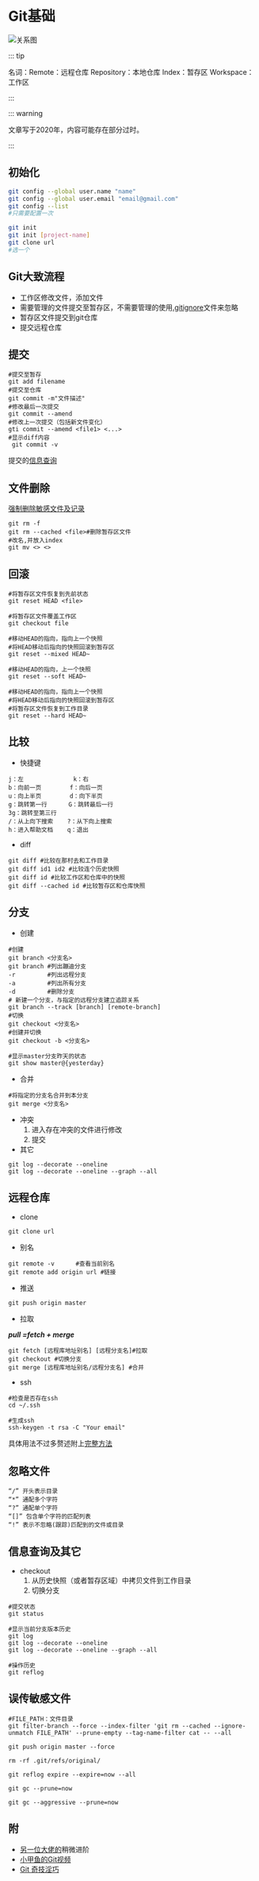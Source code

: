 # Git基础
![关系图](assets/git/git_relation.jpg)

::: tip 

名词：Remote：远程仓库  Repository：本地仓库  Index：暂存区 Workspace：工作区

:::

::: warning

文章写于2020年，内容可能存在部分过时。

:::

## 初始化

``` bash
git config --global user.name "name"
git config --global user.email "email@gmail.com"
git config --list
#只需要配置一次
```

```bash
git init
git init [project-name]
git clone url
#选一个
```

## Git大致流程

* 工作区修改文件，添加文件
* 需要管理的文件提交至暂存区，不需要管理的使用[.gitignore](#01)文件来忽略
* 暂存区文件提交到git仓库
* 提交远程仓库

## 提交

```shell
#提交至暂存
git add filename
#提交至仓库
git commit -m"文件描述"
#修改最后一次提交
git commit --amend
#修改上一次提交（包括新文件变化）
gti commit --amemd <file1> <...>
#显示diff内容
 git commit -v
```

提交的[信息查询](#03)

## 文件删除

[强制删除敏感文件及记录](#02)

```shell
git rm -f
git rm --cached <file>#删除暂存区文件
#改名,并放入index
git mv <> <>
```

## 回滚

```shell
#将暂存区文件恢复到先前状态
git reset HEAD <file>

#将暂存区文件覆盖工作区
git checkout file

#移动HEAD的指向，指向上一个快照
#将HEAD移动后指向的快照回滚到暂存区
git reset --mixed HEAD~

#移动HEAD的指向，上一个快照
git reset --soft HEAD~

#移动HEAD的指向，指向上一个快照
#将HEAD移动后指向的快照回滚到暂存区
#将暂存区文件恢复到工作目录
git reset --hard HEAD~
```

## 比较

* 快捷键  

```shell
j：左              k：右
b：向前一页        f：向后一页
u：向上半页        d：向下半页
g：跳转第一行      G：跳转最后一行
3g：跳转至第三行
/：从上向下搜索    ?：从下向上搜索
h：进入帮助文档    q：退出
```

* diff

```shell
git diff #比较在那村去和工作目录
git diff id1 id2 #比较连个历史快照
git diff id #比较工作区和仓库中的快照
git diff --cached id #比较暂存区和仓库快照
```

## 分支

* 创建  

```shell
#创建
git branch <分支名>
git branch #列出蹦迪分支
-r         #列出远程分支
-a         #列出所有分支
-d         #删除分支
# 新建一个分支，与指定的远程分支建立追踪关系
git branch --track [branch] [remote-branch]
#切换
git checkout <分支名>
#创建并切换
git checkout -b <分支名>

#显示master分支昨天的状态
git show master@{yesterday}
```

* 合并

```shell
#将指定的分支名合并到本分支
git merge <分支名>
```

* 冲突
  1. 进入存在冲突的文件进行修改
  2. 提交
* 其它

```shell
git log --decorate --oneline
git log --decorate --oneline --graph --all
```

## 远程仓库

* clone  

`git clone url`

* 别名

```shell
git remote -v      #查看当前别名
git remote add origin url #链接
```

* 推送  

`git push origin master`

* 拉取

***pull =fetch + merge***

```shell
git fetch [远程库地址别名] [远程分支名]#拉取
git checkout #切换分支
git merge [远程库地址别名/远程分支名] #合并
```

* ssh

```shell
#检查是否存在ssh
cd ~/.ssh

#生成ssh
ssh-keygen -t rsa -C "Your email"
```

具体用法不过多赘述附上[完整方法](https://blog.csdn.net/u013778905/article/details/83501204 )

## <a id="01">忽略文件</a>

```shell
“/” 开头表示目录
“*” 通配多个字符
“?” 通配单个字符
“[]” 包含单个字符的匹配列表
“!” 表示不忽略(跟踪)匹配到的文件或目录
```

## <a id="03">信息查询及其它</a>

* checkout
  1. 从历史快照（或者暂存区域）中拷贝文件到工作目录
  2. 切换分支

```shell
#提交状态
git status

#显示当前分支版本历史
git log
git log --decorate --oneline
git log --decorate --oneline --graph --all

#操作历史
git reflog
```

## <a id="02">误传敏感文件</a>

```shell
#FILE_PATH：文件目录
git filter-branch --force --index-filter 'git rm --cached --ignore-unmatch FILE_PATH' --prune-empty --tag-name-filter cat -- --all

git push origin master --force

rm -rf .git/refs/original/

git reflog expire --expire=now --all

git gc --prune=now

git gc --aggressive --prune=now
```

## 附

* [另一位大佬的](https://www.yuque.com/yunyoujun/notes/git-learn-note)稍微进阶
* [小甲鱼的Git视频](https://www.bilibili.com/video/BV1bs411N7ny?from=search&seid=12246059426223190437)
* [Git 奇技淫巧](https://github.com/521xueweihan/git-tips )